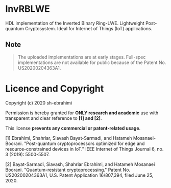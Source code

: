 # InvRBLWE
HDL implementation of the Inverted Binary Ring-LWE. Lightweight Post-quantum Cryptosystem. Ideal for Internet of Things (IoT) applications. 
## Note
> The uploaded implementations are at early stages. Full-spec implementations are not available for public because of the Patent No. US20200204363A1.

# Licence and Copyright
Copyright (c) 2020 sh-ebrahimi

Permission is hereby granted for **ONLY research and academic** use with transparent and clear reference to **[1] and [2]**.

This license **prevents any commercial or patent-related usage**.

[1] Ebrahimi, Shahriar, Siavash Bayat-Sarmadi, and Hatameh Mosanaei-Boorani. "Post-quantum cryptoprocessors optimized for edge and resource-constrained devices in IoT." IEEE Internet of Things Journal 6, no. 3 (2019): 5500-5507.

[2] Bayat-Sarmadi, Siavash, Shahriar Ebrahimi, and Hatameh Mosanaei Boorani. "Quantum-resistant cryptoprocessing." Patent No. US20200204363A1, U.S. Patent Application 16/807,394, filed June 25, 2020.
